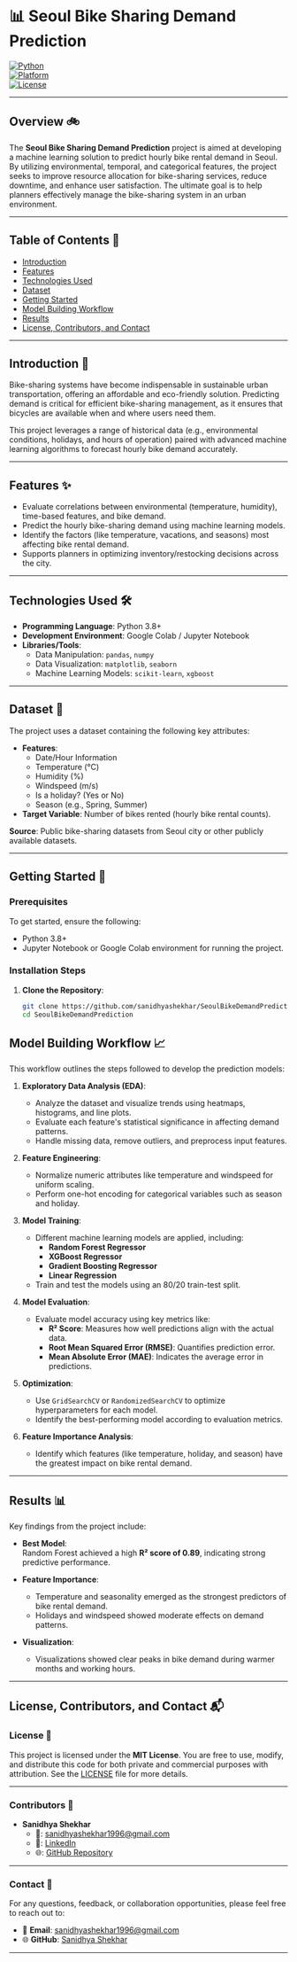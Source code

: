 # 📊 Seoul Bike Sharing Demand Prediction

[![Python](https://img.shields.io/badge/Python-3.8%2B-blue)](https://www.python.org/downloads/)  
[![Platform](https://img.shields.io/badge/Platform-Google%20Colab-orange)](https://colab.research.google.com/)  
[![License](https://img.shields.io/badge/License-MIT-green)](LICENSE)  

---

## Overview 🚲

The **Seoul Bike Sharing Demand Prediction** project is aimed at developing a machine learning solution to predict hourly bike rental demand in Seoul. By utilizing environmental, temporal, and categorical features, the project seeks to improve resource allocation for bike-sharing services, reduce downtime, and enhance user satisfaction. The ultimate goal is to help planners effectively manage the bike-sharing system in an urban environment.

---

## Table of Contents 📑

- [Introduction](#introduction)
- [Features](#features)
- [Technologies Used](#technologies-used)
- [Dataset](#dataset)
- [Getting Started](#getting-started)
- [Model Building Workflow](#model-building-workflow)
- [Results](#results)
- [License, Contributors, and Contact](#license-contributors-and-contact)

---

## Introduction 📝

Bike-sharing systems have become indispensable in sustainable urban transportation, offering an affordable and eco-friendly solution. Predicting demand is critical for efficient bike-sharing management, as it ensures that bicycles are available when and where users need them.

This project leverages a range of historical data (e.g., environmental conditions, holidays, and hours of operation) paired with advanced machine learning algorithms to forecast hourly bike demand accurately.

---

## Features ✨

- Evaluate correlations between environmental (temperature, humidity), time-based features, and bike demand.
- Predict the hourly bike-sharing demand using machine learning models.
- Identify the factors (like temperature, vacations, and seasons) most affecting bike rental demand.
- Supports planners in optimizing inventory/restocking decisions across the city.

---

## Technologies Used 🛠️

- **Programming Language**: Python 3.8+
- **Development Environment**: Google Colab / Jupyter Notebook
- **Libraries/Tools**:
  - Data Manipulation: `pandas`, `numpy`
  - Data Visualization: `matplotlib`, `seaborn`
  - Machine Learning Models: `scikit-learn`, `xgboost`

---

## Dataset 📂

The project uses a dataset containing the following key attributes:

- **Features**:
  - Date/Hour Information
  - Temperature (°C)
  - Humidity (%)
  - Windspeed (m/s)
  - Is a holiday? (Yes or No)
  - Season (e.g., Spring, Summer)
- **Target Variable**: Number of bikes rented (hourly bike rental counts).

**Source**: Public bike-sharing datasets from Seoul city or other publicly available datasets.

---

## Getting Started 🚀

### Prerequisites
To get started, ensure the following:
- Python 3.8+
- Jupyter Notebook or Google Colab environment for running the project.

### Installation Steps
1. **Clone the Repository**:
   ```bash
   git clone https://github.com/sanidhyashekhar/SeoulBikeDemandPrediction.git
   cd SeoulBikeDemandPrediction


## Model Building Workflow 📈

This workflow outlines the steps followed to develop the prediction models:

1. **Exploratory Data Analysis (EDA)**:
   - Analyze the dataset and visualize trends using heatmaps, histograms, and line plots.
   - Evaluate each feature's statistical significance in affecting demand patterns.
   - Handle missing data, remove outliers, and preprocess input features.

2. **Feature Engineering**:
   - Normalize numeric attributes like temperature and windspeed for uniform scaling.
   - Perform one-hot encoding for categorical variables such as season and holiday.

3. **Model Training**:
   - Different machine learning models are applied, including:
     - **Random Forest Regressor**
     - **XGBoost Regressor**
     - **Gradient Boosting Regressor**
     - **Linear Regression**
   - Train and test the models using an 80/20 train-test split.

4. **Model Evaluation**:
   - Evaluate model accuracy using key metrics like:
     - **R² Score**: Measures how well predictions align with the actual data.
     - **Root Mean Squared Error (RMSE)**: Quantifies prediction error.
     - **Mean Absolute Error (MAE)**: Indicates the average error in predictions.

5. **Optimization**:
   - Use `GridSearchCV` or `RandomizedSearchCV` to optimize hyperparameters for each model.
   - Identify the best-performing model according to evaluation metrics.

6. **Feature Importance Analysis**:
   - Identify which features (like temperature, holiday, and season) have the greatest impact on bike rental demand.

---

## Results 📊

Key findings from the project include:

- **Best Model**:  
  Random Forest achieved a high **R² score of 0.89**, indicating strong predictive performance.

- **Feature Importance**:
  - Temperature and seasonality emerged as the strongest predictors of bike rental demand.
  - Holidays and windspeed showed moderate effects on demand patterns.

- **Visualization**:
  - Visualizations showed clear peaks in bike demand during warmer months and working hours.

---

## License, Contributors, and Contact 📬

### License 📝

This project is licensed under the **MIT License**. You are free to use, modify, and distribute this code for both private and commercial purposes with attribution. See the [LICENSE](LICENSE) file for more details.

---

### Contributors 🤝

- **Sanidhya Shekhar**  
  - 📧: sanidhyashekhar1996@gmail.com  
  - 🔗: [LinkedIn](https://www.linkedin.com/in/sanidhya-shekhar)  
  - 🌐: [GitHub Repository](https://github.com/sanidhya1996/SeoulBikeDemandPrediction)

---

### Contact 📧

For any questions, feedback, or collaboration opportunities, please feel free to reach out to:

- 📧 **Email**: sanidhyashekhar1996@gmail.com  
- 🌐 **GitHub**: [Sanidhya Shekhar](https://github.com/sanidhya1996)  

---
